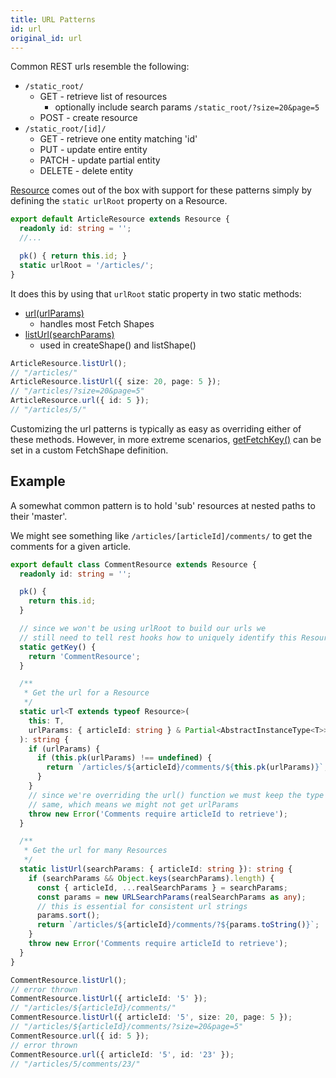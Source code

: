 ```yaml
---
title: URL Patterns
id: url
original_id: url
---
```


Common REST urls resemble the following:

- `/static_root/`
  - GET - retrieve list of resources
    - optionally include search params `/static_root/?size=20&page=5`
  - POST - create resource
- `/static_root/[id]/`
  - GET - retrieve one entity matching 'id'
  - PUT - update entire entity
  - PATCH - update partial entity
  - DELETE - delete entity

[Resource](../api/resource) comes out of the box with support for these patterns simply
by defining the `static urlRoot` property on a Resource.

```typescript
export default ArticleResource extends Resource {
  readonly id: string = '';
  //...

  pk() { return this.id; }
  static urlRoot = '/articles/';
}
```

It does this by using that `urlRoot` static property in two static methods:

- [url(urlParams)](../api/resource#static-urlt-extends-typeof-resourceurlparams-partialabstractinstancetypet--string)
  - handles most Fetch Shapes
- [listUrl(searchParams)](../api/resource#static-listurlsearchparams-readonlyrecordstring-string--string)
  - used in createShape() and listShape()

```typescript
ArticleResource.listUrl();
// "/articles/"
ArticleResource.listUrl({ size: 20, page: 5 });
// "/articles/?size=20&page=5"
ArticleResource.url({ id: 5 });
// "/articles/5/"
```

Customizing the url patterns is typically as easy as overriding either of these
methods. However, in more extreme scenarios, [getFetchKey()](../api/FetchShape#fetchkeyparams-param-string)
can be set in a custom FetchShape definition.

## Example

A somewhat common pattern is to hold 'sub' resources at nested paths to their 'master'.

We might see something like `/articles/[articleId]/comments/` to get the comments for
a given article.

```typescript
export default class CommentResource extends Resource {
  readonly id: string = '';

  pk() {
    return this.id;
  }

  // since we won't be using urlRoot to build our urls we
  // still need to tell rest hooks how to uniquely identify this Resource
  static getKey() {
    return 'CommentResource';
  }

  /**
   * Get the url for a Resource
   */
  static url<T extends typeof Resource>(
    this: T,
    urlParams: { articleId: string } & Partial<AbstractInstanceType<T>>,
  ): string {
    if (urlParams) {
      if (this.pk(urlParams) !== undefined) {
        return `/articles/${articleId}/comments/${this.pk(urlParams)}`;
      }
    }
    // since we're overriding the url() function we must keep the type the
    // same, which means we might not get urlParams
    throw new Error('Comments require articleId to retrieve');
  }

  /**
   * Get the url for many Resources
   */
  static listUrl(searchParams: { articleId: string }): string {
    if (searchParams && Object.keys(searchParams).length) {
      const { articleId, ...realSearchParams } = searchParams;
      const params = new URLSearchParams(realSearchParams as any);
      // this is essential for consistent url strings
      params.sort();
      return `/articles/${articleId}/comments/?${params.toString()}`;
    }
    throw new Error('Comments require articleId to retrieve');
  }
}
```

```typescript
CommentResource.listUrl();
// error thrown
CommentResource.listUrl({ articleId: '5' });
// "/articles/${articleId}/comments/"
CommentResource.listUrl({ articleId: '5', size: 20, page: 5 });
// "/articles/${articleId}/comments/?size=20&page=5"
CommentResource.url({ id: 5 });
// error thrown
CommentResource.url({ articleId: '5', id: '23' });
// "/articles/5/comments/23/"
```
